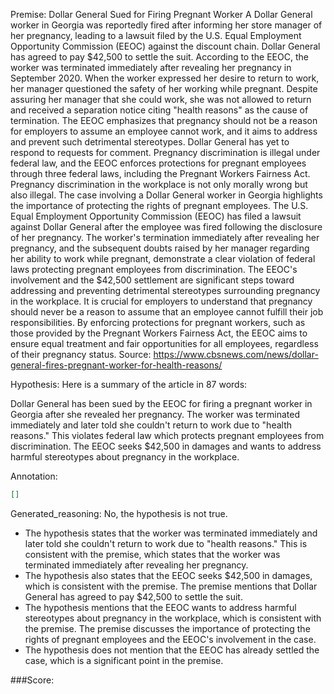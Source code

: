 
Premise:
Dollar General Sued for Firing Pregnant Worker
A Dollar General worker in Georgia was reportedly fired after informing her store manager of her pregnancy, leading to a lawsuit filed by the U.S. Equal Employment Opportunity Commission (EEOC) against the discount chain. Dollar General has agreed to pay $42,500 to settle the suit. According to the EEOC, the worker was terminated immediately after revealing her pregnancy in September 2020. When the worker expressed her desire to return to work, her manager questioned the safety of her working while pregnant. Despite assuring her manager that she could work, she was not allowed to return and received a separation notice citing "health reasons" as the cause of termination.
The EEOC emphasizes that pregnancy should not be a reason for employers to assume an employee cannot work, and it aims to address and prevent such detrimental stereotypes. Dollar General has yet to respond to requests for comment. Pregnancy discrimination is illegal under federal law, and the EEOC enforces protections for pregnant employees through three federal laws, including the Pregnant Workers Fairness Act. Pregnancy discrimination in the workplace is not only morally wrong but also illegal. The case involving a Dollar General worker in Georgia highlights the importance of protecting the rights of pregnant employees. The U.S. Equal Employment Opportunity Commission (EEOC) has filed a lawsuit against Dollar General after the employee was fired following the disclosure of her pregnancy.
The worker's termination immediately after revealing her pregnancy, and the subsequent doubts raised by her manager regarding her ability to work while pregnant, demonstrate a clear violation of federal laws protecting pregnant employees from discrimination. The EEOC's involvement and the $42,500 settlement are significant steps toward addressing and preventing detrimental stereotypes surrounding pregnancy in the workplace. It is crucial for employers to understand that pregnancy should never be a reason to assume that an employee cannot fulfill their job responsibilities. By enforcing protections for pregnant workers, such as those provided by the Pregnant Workers Fairness Act, the EEOC aims to ensure equal treatment and fair opportunities for all employees, regardless of their pregnancy status.
Source:
https://www.cbsnews.com/news/dollar-general-fires-pregnant-worker-for-health-reasons/

Hypothesis:
Here is a summary of the article in 87 words:

Dollar General has been sued by the EEOC for firing a pregnant worker in Georgia after she revealed her pregnancy. The worker was terminated immediately and later told she couldn't return to work due to "health reasons." This violates federal law which protects pregnant employees from discrimination. The EEOC seeks $42,500 in damages and wants to address harmful stereotypes about pregnancy in the workplace.

Annotation:
```json
[]
```

Generated_reasoning:
No, the hypothesis is not true. 
- The hypothesis states that the worker was terminated immediately and later told she couldn't return to work due to "health reasons." This is consistent with the premise, which states that the worker was terminated immediately after revealing her pregnancy. 
- The hypothesis also states that the EEOC seeks $42,500 in damages, which is consistent with the premise. The premise mentions that Dollar General has agreed to pay $42,500 to settle the suit. 
- The hypothesis mentions that the EEOC wants to address harmful stereotypes about pregnancy in the workplace, which is consistent with the premise. The premise discusses the importance of protecting the rights of pregnant employees and the EEOC's involvement in the case. 
- The hypothesis does not mention that the EEOC has already settled the case, which is a significant point in the premise.

###Score:
